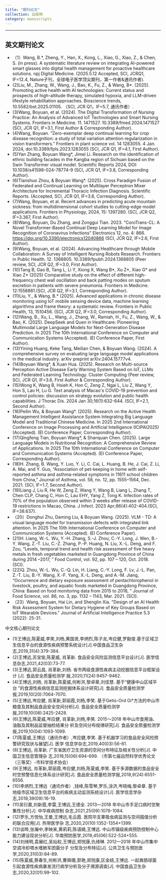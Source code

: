 ```yaml
---
title: "期刊论文"
collection: 出版物
category: manuscripts
---
```


---
英文期刊论文
---
- （1）Wang, B.*, Zheng, Y., Han, X., Kong, L., Xiao, G., Xiao, Z., & Chen, S. (in press). A systematic literature review on integrating AI-powered smart glasses into digital health management for proactive healthcare solutions. npj Digital Medicine. (2025.5.12 Accepted, SCI, JCRQ1, IF=12.4, Nature子刊，全球电子医学顶尖期刊，第一作者&通讯作者).
- (2)Liu, M., Zhang, W., Wang, J., Bao, K., Fu, Z., & Wang, B*. (2025). Promoting active health with AI technologies: Current status and prospects of high-altitude therapy, simulated hypoxia, and LLM-driven lifestyle rehabilitation approaches. Bioscience trends, 10.5582/bst.2025.01105. （SCI, JCR Q1，IF=5.7, 通讯作者）.
- (3)Wang, Boyuan, et al. (2024). The Digital Transformation of Nursing Practice: An Analysis of Advanced IoT Technologies and Smart Nursing Systems. Frontiers in Medicine. 11. 1471527. 10.3389/fmed.2024.1471527 (SCI, JCR Q1, IF=3.1, First Author & Corresponding Author).
- (4)Wang, Boyuan. “Zero-exemplar deep continual learning for crop disease recognition: a study of total variation attention regularization in vision transformers.” Frontiers in plant science vol. 14 1283055. 4 Jan. 2024, doi:10.3389/fpls.2023.1283055  (SCI, JCR Q1, IF=4.1, First Author).
- (5)Yan Zhang, Boyuan Wang*, Jimei Li. Research on the identification of ethnic building facades in the Kangba region of Sichuan based on the Swin Transformer visual model. Scientific Reports 2024, DOI: 10.1038/s41598-024-78774-9 (SCI, JCR Q1, IF=3.8, Corresponding Author).
- (6)Tianshuo Zhou, & Boyuan Wang*. (2025). Cross Paradigm Fusion of Federated and Continual Learning on Multilayer Perceptron Mixer Architecture for Incremental Thoracic Infection Diagnosis. Scientific Reports. (Accepted, SCI, JCR Q1, IF=3.8, Corresponding Author).
- (7)Wang, Boyuan, et al. Recent advances in predicting acute mountain sickness: from multidimensional cohort studies to cutting-edge model applications. Frontiers in Physiology, 2024, 15: 1397280. (SCI, JCR Q2, IF=3.367, First Author).
- (8)Wang, Boyuan, Du Zhang, and Zonggui Tian. 2023. "CoroTrans-CL: A Novel Transformer-Based Continual Deep Learning Model for Image Recognition of Coronavirus Infections" Electronics 12, no. 4: 866. https://doi.org/10.3390/electronics12040866 (SCI, JCR Q2, IF=2.6, First Author).
- (9)Wang, Boyuan, et al. (2024). Advancing Healthcare through Mobile Collaboration: A Survey of Intelligent Nursing Robots Research. Frontiers in Public Health. 12. 1368805. 10.3389/fpubh.2024.1368805 (Peer review, SCI, JCR Q2, IF=3.0, First Author).
- (10)Tang B, Gao B, Tang L, Li Y, Xiong X, Wang B*, Xu Z*, Xiao G* and Xiao Z* (2025) Comparative study on the effect of different high-frequency chest wall oscillation and back patting modes on sputum excretion in patients with severe pneumonia. Frontiers in Medicine. 12:1558861.(SCI, JCR Q2, IF=3.1, Corresponding Author).
- (11)Liu, Y., & Wang, B.* (2025). Advanced applications in chronic disease monitoring using IoT mobile sensing device data, machine learning algorithms and frame theory: a systematic review. Frontiers in Public Health, 13, 1510456. (SCI, JCR Q2, IF=3.0, Corresponding Author).
- (12)Wang, B., Xu, L., Wang, J., Zhang, W., Ramiah, H., Fu, Z., Wang, W., & Bao, K. (2025). DeepSeek and Quen in Healthcare: Pioneering Multimodal Large Language Models for Next-Generation Disease Prediction. In 2025 The 10th International Conference on Computer and Communication Systems (Accepted). (EI Conference Paper, First Author).
- (13)Yining Huang, Keke Tang, Meilian Chen, & Boyuan Wang. (2024). A comprehensive survey on evaluating large language model applications in the medical industry. arXiv preprint arXiv:2404.15777v4.
- (14)Boyuan Wang*, & Xuan Hua. (2025). Research on Multi-source Perception Active Disease Early Warning System Based on IoT, LLMs and Federated Learning Technology. Cluster Computing (Peer review, SCI, JCR Q1, IF=3.6, First Author & Corresponding Author).
- (15)Wong K, Wang B, Hsieh K, Hon C, Zeng Z, Ngai L, Liu Z, Wang Y, Hon S, Lao H, Lu G. Text analysis of Macao's COVID-19 prevention and control policies: discussion on strategy evolution and public health capabilities. J Thorac Dis. 2024 Jan 30;16(1):632-644.  (SCI, IF=2.1, Second Author).
- (16)Peilin Wu, & Boyuan Wang*. (2025). Research on the Active Health Management Intelligent Assistance System Integrating Big Language Model and Traditional Chinese Medicine. In 2025 2nd International Conference on Image Processing and Artificial Intelligence (ICIPAI2025) (Accepted). (EI Conference Paper, Corresponding Author).
- (17)Qingfeng Tian, Boyuan Wang*, & Shanquan Chen. (2025). Large Language Models in Nutritional Recognition: A Comprehensive Review of Applications. In 2025 The 10th International Conference on Computer and Communication Systems (Accepted). (EI Conference Paper, Corresponding Author).
- (18)H. Zhang, B. Wang, Y. Luo, Y. Li, C. Cai, L. Huang, B. He, J. Cai, Z. Li, A. Mai, and Y. Guo, “Association of pet-keeping in home with self-reported asthma and asthma-related symptoms in 11611 school children from China,” Journal of Asthma, vol. 58, no. 12, pp. 1555–1564, Dec. 2021. (SCI, IF=1.7, Second Author).
- (19)Liang J, Liu R, He W, Zeng Z, Wang Y, Wang B, Liang L, Zhang T, Chen CLP, Chang C, Hon C, Lau EHY, Yang Z, Tong K. Infection rates of 70% of the population observed within 3 weeks after release of COVID-19 restrictions in Macao, China. J Infect. 2023 Apr;86(4):402-404.(SCI,  IF=38.637).
- （20）Donghui Zhu, Daming Liu, & Boyuan Wang. (2025). VLM - TD: A visual language model for transmission defects with integrated link attention. In 2025 The 10th International Conference on Computer and Communication Systems (Accepted). (EI Conference Paper).
- (21)H. Liang, W.-L. Wu, Y.-H. Zhang, S.-J. Zhou, C.-Y. Long, J. Wen, B.-Y. Wang, Z.-T. Liu, C.-Z. Zhang, P.-P. Huang, N. Liu, X.-L. Deng, and F. Zou, “Levels, temporal trend and health risk assessment of five heavy metals in fresh vegetables marketed in Guangdong Province of China during 2014 –2017, ” Food Control, vol. 92, pp. 107 – 120, Oct. 2018. (SCI).
- (22)Q. Zhou, W.-L. Wu, C.-Q. Lin, H. Liang, C.-Y. Long, F. Lv, J.-L. Pan, Z.-T. Liu, B.-Y. Wang, X.-F. Yang, X.-L. Deng, and A.-M. Jiang, “Occurrence and dietary exposure assessment of pentachlorophenol in livestock, poultry, and aquatic foods marketed in Guangdong Province, China: Based on food monitoring data from 2015 to 2018, ” Journal of Food Science, vol. 86, no. 3, pp. 1132 – 1143, Mar. 2021. (SCI).
- （23）Wang, Boyuan, Hai Lin, and Shenglin Xia. "Design of an AI Health Risk Assessment System for Dietary Hygiene of Key Groups Based on IoT Wearable Devices." Journal of Artificial Intelligence Practice 5.3 (2022): 25-31.


中文核心期刊论文

- (1)王博远,陈夏威,李笑,刘杨,黄国贤,李炳烈,陈子龙,岑应健,罗毅俊.基于区域卫生信息平台的食源性疾病预警系统设计[J].中国食品卫生杂志,2019,31(4):379-384.
- (2)王博远,苏宝愉,陈夏威, 肖革新. 食品安全风险监测信息平台设计[J]. 医学信息杂志,2021,42(03):73-77.
- (3)王博远,郭云昌, 肖革新,刘杨. 省市两级食源性疾病主动挖掘信息平台框架设计 [J]. 食品安全质量检测学 报,2020,11(24):9457-9462.
- (4)王博远,刘杨, 肖革新,陈夏威,何彬洪,黎卓章,刘佳慧. 基于“健康中山区域平台 ”的食源性疾病信息监测挖掘体系设计研究[J]. 食品安全质量检测学报,2019,10(20):7064-7070.
- (5)王博远,岑应健, 肖革新,郭丽霞,刘杨,李笑. 基于Getis-Ord Gi*方法的中山市粮食及其制品食品安全空间分析[J]. 食品安全质量检测学报,2019,10(08):2425-2428.
- (6)王博远,陈夏威,岑应健, 肖革新,刘杨,李笑. 2015～2018 年中山市食用油、油脂及其制品监督抽检结果分 析及空间分布规律研究[J]. 食品安全质量检测学报,2019,10(04):1093-1099.
- (7)陈夏威,王博远（通讯作者）,岑应健,李笑. 基于机器学习的食品安全风险预警研究现状与展望[J]. 医学 信息学杂志,2019,40(03):56-61.
- (8)王博远, 肖革新. 广东省医疗卫生资源的空间分布特征及相关性分析[J]. 中国卫生信息管理杂 志,2018,15(06):694-699. （市第七届自然科学优秀论文（三等奖）-市科学技术协会）
- (9)王博远, 肖革新,郭丽霞,岑应健,刘杨,陈夏威,李笑. 基于多源数据的食品安全时空预警信息化体系设计研究[J]. 食品安全质量检测学报,2018,9(24):6551-6556.
- (10)李炳烈,王博远（通讯作者）,钱峰,陈雪琴,罗乐,涂济,岑晓梅,黎卓章. 基于地级市区域卫生信息平台的疾病主动监测系统设计[J]. 医学信息学杂志,2018,39(09):16-19.
- (11)吴衍嘉,刘新霞,李雷,王博远,王德全. 2013―2018 年中山市手足口病时空聚集性分析[J]. 中华疾病控制 杂志,2021,25(09):1078-1084.
- (12)罗乐,方悦怡,王曼,王博远,毛云霞. 医院华支睾吸虫病监测与空间插值分析的联合应用[J]. 热带医学杂 志,2020,20(10):1352-1354+1399.
- (13)谈晔,张瀚中,李映来,黄莉莉,陈语嫣,王博远. 中山市镇级疾病预防控制中心能力建设现状分析[J]. 华南预防医学,2019,45(06):522-524+555.
- (14)刘绮明,袁展红,吴灿权,王博远,郑悦康,仇绮琳. 2012—2018 年中山市集中空调冷却塔水嗜肺军团菌分子 分型及分布特征[J]. 公共卫生与预防医学,2020,31(03):84-89.
- (15)陈夏威,蔡春生,何彬洪,曹舜珊,郭艳,郑悦康,区金结,王博远. 一起粪肠球菌引起食源性疾病暴发流行病学分析及分子溯源调查[J]. 中国食品卫生杂志,2020,32(01):99-102. 

